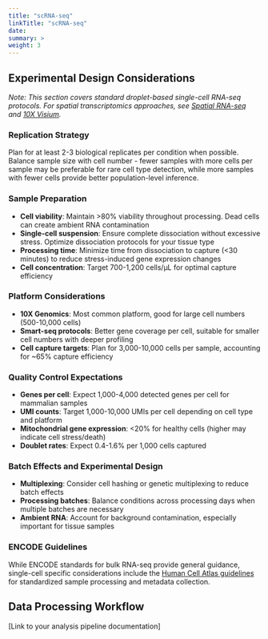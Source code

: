 ```yaml
---
title: "scRNA-seq"
linkTitle: "scRNA-seq"
date:
summary: >
weight: 3
---
```


## Experimental Design Considerations

*Note: This section covers standard droplet-based single-cell RNA-seq protocols. For spatial transcriptomics approaches, see [Spatial RNA-seq](../spatial-rna-seq/) and [10X Visium](../visium/).*

### Replication Strategy
Plan for at least 2-3 biological replicates per condition when possible. Balance sample size with cell number - fewer samples with more cells per sample may be preferable for rare cell type detection, while more samples with fewer cells provide better population-level inference.

### Sample Preparation
- **Cell viability**: Maintain >80% viability throughout processing. Dead cells can create ambient RNA contamination
- **Single-cell suspension**: Ensure complete dissociation without excessive stress. Optimize dissociation protocols for your tissue type
- **Processing time**: Minimize time from dissociation to capture (<30 minutes) to reduce stress-induced gene expression changes
- **Cell concentration**: Target 700-1,200 cells/μL for optimal capture efficiency

### Platform Considerations
- **10X Genomics**: Most common platform, good for large cell numbers (500-10,000 cells)
- **Smart-seq protocols**: Better gene coverage per cell, suitable for smaller cell numbers with deeper profiling
- **Cell capture targets**: Plan for 3,000-10,000 cells per sample, accounting for ~65% capture efficiency

### Quality Control Expectations
- **Genes per cell**: Expect 1,000-4,000 detected genes per cell for mammalian samples
- **UMI counts**: Target 1,000-10,000 UMIs per cell depending on cell type and platform
- **Mitochondrial gene expression**: <20% for healthy cells (higher may indicate cell stress/death)
- **Doublet rates**: Expect 0.4-1.6% per 1,000 cells captured

### Batch Effects and Experimental Design
- **Multiplexing**: Consider cell hashing or genetic multiplexing to reduce batch effects
- **Processing batches**: Balance conditions across processing days when multiple batches are necessary
- **Ambient RNA**: Account for background contamination, especially important for tissue samples

### ENCODE Guidelines
While ENCODE standards for bulk RNA-seq provide general guidance, single-cell specific considerations include the [Human Cell Atlas guidelines](https://www.humancellatlas.org/) for standardized sample processing and metadata collection.

## Data Processing Workflow
[Link to your analysis pipeline documentation]
